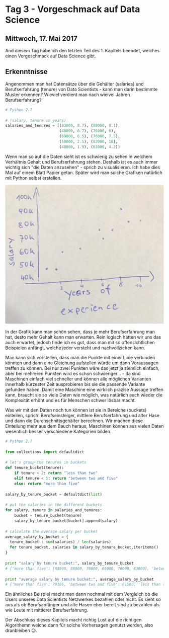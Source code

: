 # Tag 3 - Vorgeschmack auf Data Science
## Mittwoch, 17. Mai 2017
And diesem Tag habe ich den letzten Teil des 1. Kapitels beendet, welches einen Vorgeschmack auf Data Science gibt.

## Erkenntnisse
Angenommen man hat Datensätze über die Gehälter (salaries) und Berufserfahrung (tenure) von Data Scientists - kann man darin bestimmte Muster erkennen? Wieviel verdient man nach wieivel Jahren Berufserfahrung?

```python
# Python 2.7

# (salary, tenure in years)
salaries_and_tenures = [(83000, 8.7), (88000, 8.1),
                        (48000, 0.7), (76000, 6),
                        (69000, 6.5), (76000, 7.5),
                        (60000, 2.5), (83000, 10),
                        (48000, 1.9), (63000, 4.2)]
```

Wenn man so auf die Daten sieht ist es schwierig zu sehen in welchem Verhältnis Gehalt und Berufserfahrung stehen. Deshalb ist es auch immer wichtig sich "die Daten anzusehen" - sprich zu visualisieren. Ich habe dies Mal auf einem Blatt Papier getan. Später wird man solche Grafiken natürlich mit Python selbst erstellen.

![alt Gehalt vs. Berufserfahrung](../bilder/chapter1-salary-experience.jpg)

In der Grafik kann man schön sehen, dass je mehr Berufserfahrung man hat, desto mehr Gehalt kann man erwarten. Rein logisch hätten wir uns das auch erwartet, jedoch finde ich es gut, dass man mit so offensichtlichen Beispielen anfängt, welche jeder versteht und nachvollziehen kann.

Man kann sich vorstellen, dass man die Punkte mit einer Linie verbinden könnten und dann eine Gleichung aufstellen würde um dann Voraussagen treffen zu können. Bei nur zwei Punkten wäre das jetzt ja ziemlich einfach, aber bei mehreren Punkten wird es schon schwieriger... - da sind Maschinen einfach viel schneller und können alle möglichen Varianten innerhalb kürzester Zeit ausprobieren bis sie die passende Variante gefunden haben. Damit eine Maschine eine wirklich präzise Aussage treffen kann, braucht sie so viele Daten wie möglich, was natürlich auch wieder die Komplexität erhöht und es für Menschen schwer lösbar macht.

Was wir mit den Daten noch tun können ist sie in Bereiche (buckets) einteilen, sprich: Berufseinsteiger, mittlere Berufserfahrung und alter Hase und dann die Durchschnittsgehälter berechnen. Wir machen diese Einteilung mehr aus dem Bauch heraus, Maschinen können aus vielen Daten wesentlich besser verschiedene Kategorien bilden.

```python
# Python 2.7

from collections import defaultdict

# let's group the tenures in buckets
def tenure_bucket(tenure):
    if tenure < 2: return "less than two"
    elif tenure < 5: return "between two and five"
    else: return "more than five"

salary_by_tenure_bucket = defaultdict(list)

# put the salaries in the different buckets
for salary, tenure in salaries_and_tenures:
    bucket = tenure_bucket(tenure)
    salary_by_tenure_bucket[bucket].append(salary)

# calculate the average salary per bucket
average_salary_by_bucket = {
  tenure_bucket : sum(salaries) / len(salaries)
  for tenure_bucket, salaries in salary_by_tenure_bucket.iteritems()
}

print "salary by tenure bucket:", salary_by_tenure_bucket
# {'more than five': [83000, 88000, 76000, 69000, 76000, 83000], 'between two and five': [60000, 63000], 'less than two': [48000, 48000]})

print "average salary by tenure bucket:", average_salary_by_bucket
# {'more than five': 79166, 'between two and five': 61500, 'less than two': 48000}
```

Ein ähnliches Beispiel macht man dann nochmal mit dem Vergleich ob die Users unseres Data Scientists Netzwerkes bezahlen oder nicht. Es sieht so aus als ob Berufsanfänger und alte Hasen eher bereit sind zu bezahlen als wie Leute mit mittlerer Berufserfahrung.

Der Abschluss dieses Kapitels macht richtig Lust auf die richtigen Algorithemn welche dann für solche Vorhersagen genutzt werden, also dranbleiben 😉.
